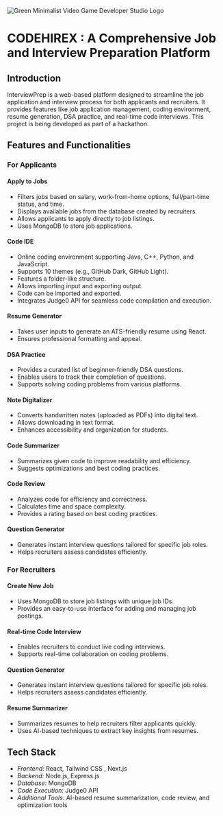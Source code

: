 ![Green Minimalist Video Game Developer Studio Logo](https://github.com/user-attachments/assets/06b710ff-967e-4a50-adc7-9a5b27a4bb84)
# CODEHIREX : A Comprehensive Job and Interview Preparation Platform

## Introduction
InterviewPrep is a web-based platform designed to streamline the job application and interview process for both applicants and recruiters. It provides features like job application management, coding environment, resume generation, DSA practice, and real-time code interviews. This project is being developed as part of a hackathon.

## Features and Functionalities

### For Applicants

#### Apply to Jobs
- Filters jobs based on salary, work-from-home options, full/part-time status, and time.
- Displays available jobs from the database created by recruiters.
- Allows applicants to apply directly to job listings.
- Uses MongoDB to store job applications.

#### Code IDE
- Online coding environment supporting Java, C++, Python, and JavaScript.
- Supports 10 themes (e.g., GitHub Dark, GitHub Light).
- Features a folder-like structure.
- Allows importing input and exporting output.
- Code can be imported and exported.
- Integrates Judge0 API for seamless code compilation and execution.

#### Resume Generator
- Takes user inputs to generate an ATS-friendly resume using React.
- Ensures professional formatting and appeal.

#### DSA Practice
- Provides a curated list of beginner-friendly DSA questions.
- Enables users to track their completion of questions.
- Supports solving coding problems from various platforms.

#### Note Digitalizer
- Converts handwritten notes (uploaded as PDFs) into digital text.
- Allows downloading in text format.
- Enhances accessibility and organization for students.

#### Code Summarizer
- Summarizes given code to improve readability and efficiency.
- Suggests optimizations and best coding practices.

#### Code Review
- Analyzes code for efficiency and correctness.
- Calculates time and space complexity.
- Provides a rating based on best coding practices.

#### Question Generator
- Generates instant interview questions tailored for specific job roles.
- Helps recruiters assess candidates efficiently.

### For Recruiters

#### Create New Job
- Uses MongoDB to store job listings with unique job IDs.
- Provides an easy-to-use interface for adding and managing job postings.

#### Real-time Code Interview
- Enables recruiters to conduct live coding interviews.
- Supports real-time collaboration on coding problems.

#### Question Generator
- Generates instant interview questions tailored for specific job roles.
- Helps recruiters assess candidates efficiently.

#### Resume Summarizer
- Summarizes resumes to help recruiters filter applicants quickly.
- Uses AI-based techniques to extract key insights from resumes.

## Tech Stack
- *Frontend:* React, Tailwind CSS , Next.js
- *Backend:* Node.js, Express.js
- *Database:* MongoDB
- *Code Execution:* Judge0 API
- *Additional Tools:* AI-based resume summarization, code review, and optimization tools

